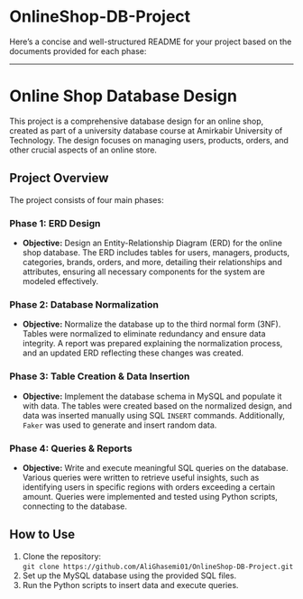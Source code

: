 # OnlineShop-DB-Project
Here’s a concise and well-structured README for your project based on the documents provided for each phase:

---

# Online Shop Database Design

This project is a comprehensive database design for an online shop, created as part of a university database course at Amirkabir University of Technology. The design focuses on managing users, products, orders, and other crucial aspects of an online store.

## Project Overview

The project consists of four main phases:

### Phase 1: ERD Design
- **Objective:** Design an Entity-Relationship Diagram (ERD) for the online shop database.
The ERD includes tables for users, managers, products, categories, brands, orders, and more, detailing their relationships and attributes, ensuring all necessary components for the system are modeled effectively.

### Phase 2: Database Normalization
- **Objective:** Normalize the database up to the third normal form (3NF).
Tables were normalized to eliminate redundancy and ensure data integrity. A report was prepared explaining the normalization process, and an updated ERD reflecting these changes was created.

### Phase 3: Table Creation & Data Insertion
- **Objective:** Implement the database schema in MySQL and populate it with data.
The tables were created based on the normalized design, and data was inserted manually using SQL `INSERT` commands. Additionally, `Faker` was used to generate and insert random data.

### Phase 4: Queries & Reports
- **Objective:** Write and execute meaningful SQL queries on the database.
Various queries were written to retrieve useful insights, such as identifying users in specific regions with orders exceeding a certain amount. Queries were implemented and tested using Python scripts, connecting to the database.

## How to Use

1. Clone the repository:  
   `git clone https://github.com/AliGhasemi01/OnlineShop-DB-Project.git`
2. Set up the MySQL database using the provided SQL files.
3. Run the Python scripts to insert data and execute queries.
